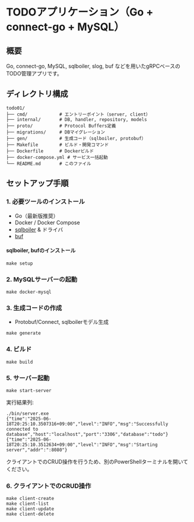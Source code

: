 # TODOアプリケーション（Go + connect-go + MySQL）

## 概要
Go, connect-go, MySQL, sqlboiler, slog, buf などを用いたgRPCベースのTODO管理アプリです。

## ディレクトリ構成
```
todo01/
├── cmd/            # エントリーポイント（server, client）
├── internal/       # DB, handler, repository, models
├── proto/          # Protocol Buffers定義
├── migrations/     # DBマイグレーション
├── gen/            # 生成コード（sqlboiler, protobuf）
├── Makefile        # ビルド・開発コマンド
├── Dockerfile      # Dockerビルド
├── docker-compose.yml # サービス一括起動
└── README.md       # このファイル
```

## セットアップ手順

### 1. 必要ツールのインストール
- Go（最新版推奨）
- Docker / Docker Compose
- [sqlboiler](https://github.com/volatiletech/sqlboiler) & ドライバ
- [buf](https://buf.build/)

#### sqlboiler, bufのインストール
```
make setup
```

### 2. MySQLサーバーの起動
```
make docker-mysql
```

### 3. 生成コードの作成
- Protobuf/Connect, sqlboilerモデル生成
```
make generate
```

### 4. ビルド
```
make build
```

### 5. サーバー起動
```
make start-server
```
実行結果列:
```
./bin/server.exe
{"time":"2025-06-18T20:25:10.3507316+09:00","level":"INFO","msg":"Successfully connected to database","host":"localhost","port":"3306","database":"todo"}
{"time":"2025-06-18T20:25:10.3512634+09:00","level":"INFO","msg":"Starting server","addr":":8080"}
```

クライアントでのCRUD操作を行うため、別のPowerShellターミナルを開いてください。

### 6. クライアントでのCRUD操作
```
make client-create
make client-list
make client-update
make client-delete
```
